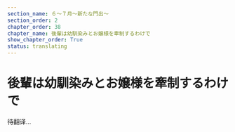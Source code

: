 ```yaml
---
section_name: ６～７月～新たな門出～
section_order: 2
chapter_order: 38
chapter_name: 後輩は幼馴染みとお嬢様を牽制するわけで
show_chapter_order: True
status: translating
---
```


# 後輩は幼馴染みとお嬢様を牽制するわけで
待翻译...
